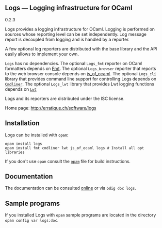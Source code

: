 Logs — Logging infrastructure for OCaml
-------------------------------------------------------------------------------
0.2.3

Logs provides a logging infrastructure for OCaml. Logging is performed
on sources whose reporting level can be set independently. Log message
report is decoupled from logging and is handled by a reporter.

A few optional log reporters are distributed with the base library and
the API easily allows to implement your own.

`Logs` has no dependencies. The optional `Logs_fmt` reporter on OCaml
formatters depends on [Fmt][fmt].  The optional `Logs_browser`
reporter that reports to the web browser console depends on
[js_of_ocaml][jsoo]. The optional `Logs_cli` library that provides
command line support for controlling Logs depends on
[`Cmdliner`][cmdliner]. The optional `Logs_lwt` library that provides
Lwt logging functions depends on [`Lwt`][lwt]

Logs and its reporters are distributed under the ISC license.

[fmt]: http://erratique.ch/software/fmt
[jsoo]: http://ocsigen.org/js_of_ocaml/
[cmdliner]: http://erratique.ch/software/cmdliner
[lwt]: http://ocsigen.org/lwt/

Home page: http://erratique.ch/software/logs

## Installation

Logs can be installed with `opam`:

    opam install logs
    opam install fmt cmdliner lwt js_of_ocaml logs # Install all opt libraries

If you don't use `opam` consult the [`opam`](opam) file for build
instructions.

## Documentation

The documentation can be consulted [online][doc] or via `odig doc logs`. 

[doc]: http://erratique.ch/software/logs/doc/

## Sample programs

If you installed Logs with `opam` sample programs are located in
the directory `opam config var logs:doc`.


